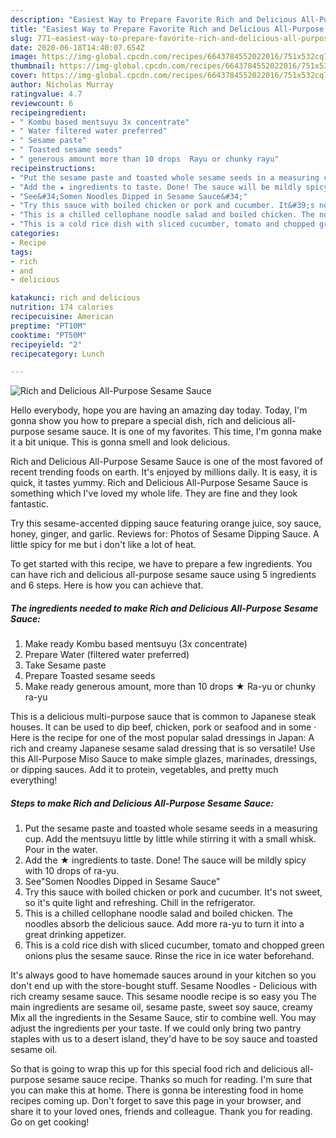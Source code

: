 ```yaml
---
description: "Easiest Way to Prepare Favorite Rich and Delicious All-Purpose Sesame Sauce"
title: "Easiest Way to Prepare Favorite Rich and Delicious All-Purpose Sesame Sauce"
slug: 771-easiest-way-to-prepare-favorite-rich-and-delicious-all-purpose-sesame-sauce
date: 2020-06-18T14:40:07.654Z
image: https://img-global.cpcdn.com/recipes/6643784552022016/751x532cq70/rich-and-delicious-all-purpose-sesame-sauce-recipe-main-photo.jpg
thumbnail: https://img-global.cpcdn.com/recipes/6643784552022016/751x532cq70/rich-and-delicious-all-purpose-sesame-sauce-recipe-main-photo.jpg
cover: https://img-global.cpcdn.com/recipes/6643784552022016/751x532cq70/rich-and-delicious-all-purpose-sesame-sauce-recipe-main-photo.jpg
author: Nicholas Murray
ratingvalue: 4.7
reviewcount: 6
recipeingredient:
- " Kombu based mentsuyu 3x concentrate"
- " Water filtered water preferred"
- " Sesame paste"
- " Toasted sesame seeds"
- " generous amount more than 10 drops  Rayu or chunky rayu"
recipeinstructions:
- "Put the sesame paste and toasted whole sesame seeds in a measuring cup. Add the mentsuyu little by little while stirring it with a small whisk. Pour in the water."
- "Add the ★ ingredients to taste. Done! The sauce will be mildly spicy with 10 drops of ra-yu."
- "See&#34;Somen Noodles Dipped in Sesame Sauce&#34;"
- "Try this sauce with boiled chicken or pork and cucumber. It&#39;s not sweet, so it&#39;s quite light and refreshing. Chill in the refrigerator."
- "This is a chilled cellophane noodle salad and boiled chicken. The noodles absorb the delicious sauce. Add more ra-yu to turn it into a great drinking appetizer."
- "This is a cold rice dish with sliced cucumber, tomato and chopped green onions plus the sesame sauce. Rinse the rice in ice water beforehand."
categories:
- Recipe
tags:
- rich
- and
- delicious

katakunci: rich and delicious 
nutrition: 174 calories
recipecuisine: American
preptime: "PT10M"
cooktime: "PT50M"
recipeyield: "2"
recipecategory: Lunch

---
```



![Rich and Delicious All-Purpose Sesame Sauce](https://img-global.cpcdn.com/recipes/6643784552022016/751x532cq70/rich-and-delicious-all-purpose-sesame-sauce-recipe-main-photo.jpg)

Hello everybody, hope you are having an amazing day today. Today, I'm gonna show you how to prepare a special dish, rich and delicious all-purpose sesame sauce. It is one of my favorites. This time, I'm gonna make it a bit unique. This is gonna smell and look delicious.

Rich and Delicious All-Purpose Sesame Sauce is one of the most favored of recent trending foods on earth. It's enjoyed by millions daily. It is easy, it is quick, it tastes yummy. Rich and Delicious All-Purpose Sesame Sauce is something which I've loved my whole life. They are fine and they look fantastic.

Try this sesame-accented dipping sauce featuring orange juice, soy sauce, honey, ginger, and garlic. Reviews for: Photos of Sesame Dipping Sauce. A little spicy for me but i don&#39;t like a lot of heat.


To get started with this recipe, we have to prepare a few ingredients. You can have rich and delicious all-purpose sesame sauce using 5 ingredients and 6 steps. Here is how you can achieve that.

<!--inarticleads1-->

##### The ingredients needed to make Rich and Delicious All-Purpose Sesame Sauce:

1. Make ready  Kombu based mentsuyu (3x concentrate)
1. Prepare  Water (filtered water preferred)
1. Take  Sesame paste
1. Prepare  Toasted sesame seeds
1. Make ready  generous amount, more than 10 drops ★ Ra-yu or chunky ra-yu


This is a delicious multi-purpose sauce that is common to Japanese steak houses. It can be used to dip beef, chicken, pork or seafood and in some · Here is the recipe for one of the most popular salad dressings in Japan: A rich and creamy Japanese sesame salad dressing that is so versatile! Use this All-Purpose Miso Sauce to make simple glazes, marinades, dressings, or dipping sauces. Add it to protein, vegetables, and pretty much everything! 

<!--inarticleads2-->

##### Steps to make Rich and Delicious All-Purpose Sesame Sauce:

1. Put the sesame paste and toasted whole sesame seeds in a measuring cup. Add the mentsuyu little by little while stirring it with a small whisk. Pour in the water.
1. Add the ★ ingredients to taste. Done! The sauce will be mildly spicy with 10 drops of ra-yu.
1. See&#34;Somen Noodles Dipped in Sesame Sauce&#34;
1. Try this sauce with boiled chicken or pork and cucumber. It&#39;s not sweet, so it&#39;s quite light and refreshing. Chill in the refrigerator.
1. This is a chilled cellophane noodle salad and boiled chicken. The noodles absorb the delicious sauce. Add more ra-yu to turn it into a great drinking appetizer.
1. This is a cold rice dish with sliced cucumber, tomato and chopped green onions plus the sesame sauce. Rinse the rice in ice water beforehand.


It&#39;s always good to have homemade sauces around in your kitchen so you don&#39;t end up with the store-bought stuff. Sesame Noodles - Delicious with rich creamy sesame sauce. This sesame noodle recipe is so easy you The main ingredients are sesame oil, sesame paste, sweet soy sauce, creamy Mix all the ingredients in the Sesame Sauce, stir to combine well. You may adjust the ingredients per your taste. If we could only bring two pantry staples with us to a desert island, they&#39;d have to be soy sauce and toasted sesame oil. 

So that is going to wrap this up for this special food rich and delicious all-purpose sesame sauce recipe. Thanks so much for reading. I'm sure that you can make this at home. There is gonna be interesting food in home recipes coming up. Don't forget to save this page in your browser, and share it to your loved ones, friends and colleague. Thank you for reading. Go on get cooking!
